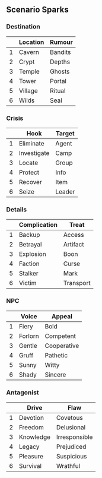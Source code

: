 ## Scenario Sparks
### Destination
|    |Location	    |Rumour		|	
|----|--------------|-----------|
|1   |Cavern	    |Bandits    |          
|2   |Crypt		    |Depths	    |         
|3   |Temple	    |Ghosts	    |        
|4   |Tower		  	|Portal		|       
|5   |Village	  	|Ritual	    |      
|6   |Wilds			|Seal		|   

### Crisis
|    |Hook		    |Target		|	
|----|--------------|-----------|
|1   |Eliminate	    |Agent	    |          
|2   |Investigate   |Camp	    |         
|3   |Locate	    |Group	    |        
|4   |Protect	  	|Info	    |       
|5   |Recover	  	|Item	    |      
|6   |Seize			|Leader		|   

### Details
|    |Complication	|Treat		|	
|----|--------------|-----------|
|1   |Backup	    |Access	    |          
|2   |Betrayal	    |Artifact   |         
|3   |Explosion	    |Boon	    |        
|4   |Faction	  	|Curse	    |       
|5   |Stalker	  	|Mark	    |      
|6   |Victim		|Transport	|   

### NPC
|    |Voice		    |Appeal		|	
|----|--------------|-----------|
|1   |Fiery	    	|Bold	    |          
|2   |Forlorn	    |Competent	|         
|3   |Gentle	    |Cooperative|        
|4   |Gruff		  	|Pathetic	|       
|5   |Sunny	 	 	|Witty		|      
|6   |Shady			|Sincere	|   

### Antagonist
|    |Drive		    |Flaw		|	
|----|--------------|-----------|
|1   |Devotion	    |Covetous   |          
|2   |Freedom	    |Delusional |         
|3   |Knowledge	    |Irresponsible	|        
|4   |Legacy	  	|Prejudiced	|       
|5   |Pleasure  	|Suspicious |      
|6   |Survival		|Wrathful	|   
